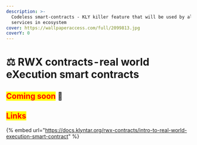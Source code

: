 ```yaml
---
description: >-
  Codeless smart-contracts - KLY killer feature that will be used by all the
  services in ecosystem
cover: https://wallpaperaccess.com/full/2099813.jpg
coverY: 0
---
```


# ⚖ RWX contracts - real world eXecution smart contracts

## <mark style="color:red;">**Coming soon**</mark> 👻



## <mark style="color:red;">Links</mark>

{% embed url="https://docs.klyntar.org/rwx-contracts/intro-to-real-world-execution-smart-contract" %}
